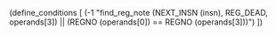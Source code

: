 (define_conditions [
  (-1 "find_reg_note (NEXT_INSN (insn), REG_DEAD, operands[3]) ||
     (REGNO (operands[0]) == REGNO (operands[3]))")
])
